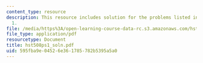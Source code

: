```yaml
---
content_type: resource
description: This resource includes solution for the problems listed in problem set
  1.
file: /media/https%3A/open-learning-course-data-rc.s3.amazonaws.com/hst-508-quantitative-genomics-fall-2005/595fba9e04526e361785782b5395a5a0_hst508ps1_soln.pdf
file_type: application/pdf
resourcetype: Document
title: hst508ps1_soln.pdf
uid: 595fba9e-0452-6e36-1785-782b5395a5a0
---
```

